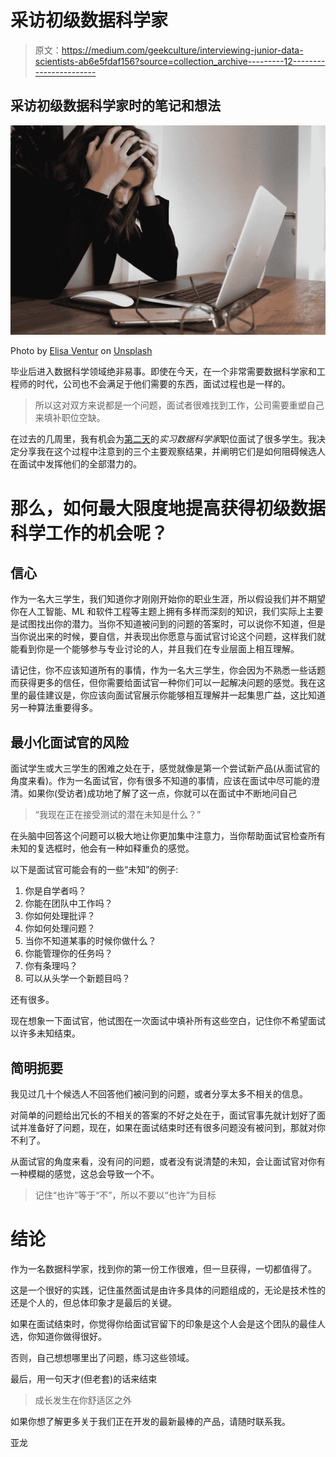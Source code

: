 # 采访初级数据科学家

> 原文：<https://medium.com/geekculture/interviewing-junior-data-scientists-ab6e5fdaf156?source=collection_archive---------12----------------------->

## 采访初级数据科学家时的笔记和想法

![](img/3979507ff0efb0f06cf04d9654be1eaf.png)

Photo by [Elisa Ventur](https://unsplash.com/@elisa_ventur?utm_source=medium&utm_medium=referral) on [Unsplash](https://unsplash.com?utm_source=medium&utm_medium=referral)

毕业后进入数据科学领域绝非易事。即使在今天，在一个非常需要数据科学家和工程师的时代，公司也不会满足于他们需要的东西，面试过程也是一样的。

> 所以这对双方来说都是一个问题，面试者很难找到工作，公司需要重塑自己来填补职位空缺。

在过去的几周里，我有机会为[第二天](https://medium.com/u/5cd1da15c84e?source=post_page-----ab6e5fdaf156--------------------------------)的*实习数据科学家*职位面试了很多学生。我决定分享我在这个过程中注意到的三个主要观察结果，并阐明它们是如何阻碍候选人在面试中发挥他们的全部潜力的。

# 那么，如何最大限度地提高获得初级数据科学工作的机会呢？

## 信心

作为一名大三学生，我们知道你才刚刚开始你的职业生涯，所以假设我们并不期望你在人工智能、ML 和软件工程等主题上拥有多样而深刻的知识，我们实际上主要是试图找出你的潜力。当你不知道被问到的问题的答案时，可以说你不知道，但是当你说出来的时候，要自信，并表现出你愿意与面试官讨论这个问题，这样我们就能看到你是一个能够参与专业讨论的人，并且我们在专业层面上相互理解。

请记住，你不应该知道所有的事情，作为一名大三学生，你会因为不熟悉一些话题而获得更多的信任，但你需要给面试官一种你们可以一起解决问题的感觉。我在这里的最佳建议是，你应该向面试官展示你能够相互理解并一起集思广益，这比知道另一种算法重要得多。

## 最小化面试官的风险

面试学生或大三学生的困难之处在于，感觉就像是第一个尝试新产品(从面试官的角度来看)。作为一名面试官，你有很多不知道的事情，应该在面试中尽可能的澄清。如果你(受访者)成功地了解了这一点，你就可以在面试中不断地问自己

> “我现在正在接受测试的潜在未知是什么？”

在头脑中回答这个问题可以极大地让你更加集中注意力，当你帮助面试官检查所有未知的复选框时，他会有一种如释重负的感觉。

以下是面试官可能会有的一些“未知”的例子:

1.  你是自学者吗？
2.  你能在团队中工作吗？
3.  你如何处理批评？
4.  你如何处理问题？
5.  当你不知道某事的时候你做什么？
6.  你能管理你的任务吗？
7.  你有条理吗？
8.  可以从头学一个新题目吗？

还有很多。

现在想象一下面试官，他试图在一次面试中填补所有这些空白，记住你不希望面试以许多未知结束。

## 简明扼要

我见过几十个候选人不回答他们被问到的问题，或者分享太多不相关的信息。

对简单的问题给出冗长的不相关的答案的不好之处在于，面试官事先就计划好了面试并准备好了问题，现在，如果在面试结束时还有很多问题没有被问到，那就对你不利了。

从面试官的角度来看，没有问的问题，或者没有说清楚的未知，会让面试官对你有一种模糊的感觉，这总会导致一个不。

> 记住“也许”等于“不”，所以不要以“也许”为目标

# 结论

作为一名数据科学家，找到你的第一份工作很难，但一旦获得，一切都值得了。

这是一个很好的实践，记住虽然面试是由许多具体的问题组成的，无论是技术性的还是个人的，但总体印象才是最后的关键。

如果在面试结束时，你觉得你给面试官留下的印象是这个人会是这个团队的最佳人选，你知道你做得很好。

否则，自己想想哪里出了问题，练习这些领域。

最后，用一句天才(但老套)的话来结束

> 成长发生在你舒适区之外

如果你想了解更多关于我们正在开发的最新最棒的产品，请随时联系我。

亚龙